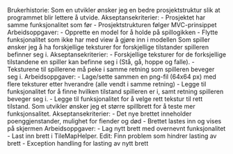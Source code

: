 Brukerhistorie:
    Som en utvikler ønsker jeg en bedre prosjektstruktur slik at programmet blir lettere å utvide.
        Akseptansekriterier:
            - Prosjektet har samme funksjonalitet som før
            - Prosjektstrukturen følger MVC-prinsippet
        Arbeidsoppgaver:
            - Opprette en model for å holde på spillogikken
            - Flytte funksjonalitet som ikke har med view å gjøre inn i modellen
    Som spiller ønsker jeg å ha forskjellige teksturer for forskjellige tilstander spilleren befinner seg i.
        Akseptansekriterier:
            - Forskjellige teksturer for de forksjellige tilstandene en spiller kan befinne seg i (Stå, gå, hoppe og falle).
            - Teksturene til spillerene må peke i samme retning som spilleren beveger seg i.
        Arbeidsoppgaver:
            - Lage/sette sammen en png-fil (64x64 px) med flere teksturer etter hverandre (alle vendt i samme retning)
            - Legge til funksjonalitet for å finne hvilken tilstand spilleren er i, samt retning spilleren beveger seg i.
            - Legge til funksjonalitet for å velge rett tekstur til rett tilstand.
    Som utvikler ønsker jeg et større spillbrett for å teste mer funksjonsalitet.
        Akseptansekriterier:
            - Det nye brettet inneholder poenggjenstander, mulighet for fiender og død
            - Brettet lastes inn og vises på skjermen
        Arbeidsoppgaver:
            - Lag nytt brett med overnevnt funksjonalitet
            - Last inn brett i TileMapHelper. Edit: Finn problem som hindrer lasting av brett
            - Exception handling for lasting av nytt brett